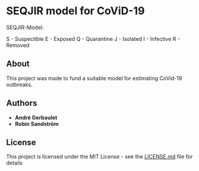 # SEQJIR model for CoViD-19

SEQJIR-Model:

 S - Suspectible
 E - Exposed
 Q - Quarantine
 J - Isolated
 I - Infective
 R - Removed

## About

This project was made to fund a suitable model for estimating CoVid-19 outbreaks.

## Authors

* **André Gerbaulet**
* **Robin Sandström**

## License

This project is licensed under the MIT License - see the [LICENSE.md](LICENSE.md) file for details
